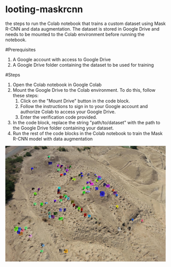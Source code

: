 # looting-maskrcnn
the steps to run the Colab notebook that trains a custom dataset using Mask R-CNN and data augmentation. The dataset is stored in Google Drive and needs to be mounted to the Colab environment before running the notebook.

#Prerequisites
1. A Google account with access to Google Drive
2. A Google Drive folder containing the dataset to be used for training

#Steps
1. Open the Colab notebook in Google Colab
2. Mount the Google Drive to the Colab environment. To do this, follow these steps:
   1. Click on the "Mount Drive" button in the code block.
   2. Follow the instructions to sign in to your Google account and authorize Colab to access your Google Drive.
   3. Enter the verification code provided.
3. In the code block, replace the string "path/to/dataset" with the path to the Google Drive folder containing your dataset.
4. Run the rest of the code blocks in the Colab notebook to train the Mask R-CNN model with data augmentation

![alt text](https://github.com/mshanah/looting-maskrcnn/blob/main/images/1.PNG?raw=true)

